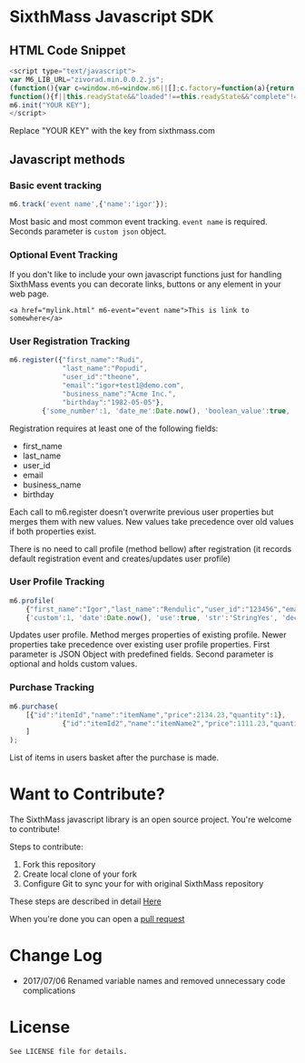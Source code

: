# SixthMass Javascript SDK

## HTML Code Snippet

```javascript
<script type="text/javascript">
var M6_LIB_URL="zivorad.min.0.0.2.js";
(function(){var c=window.m6=window.m6||[];c.factory=function(a){return function(){var b=Array.prototype.slice.call(arguments);b.unshift(a);c.push(b);return c}};for(var b=["init","track","profile","purchase","register"],d=0;d<b.length;d++){var e=b[d];c[e]=c.factory(e)}var a=document.createElement("script");a.type="text/javascript";a.async=!0;a.src="//storage.googleapis.com/zivoradjscdn/"+M6_LIB_URL;b=document.getElementsByTagName("script")[0];b.parentNode.insertBefore(a,b);var f=!1;a.onload=a.onreadystatechange=
function(){f||this.readyState&&"loaded"!==this.readyState&&"complete"!==this.readyState||(f=!0,a.onload=a.onreadystatechange=null,window.m6=_m6_init())}})();
m6.init("YOUR KEY");
</script>
```

Replace "YOUR KEY" with the key from sixthmass.com

## Javascript methods

### Basic event tracking

```javascript
m6.track('event name',{'name':'igor'});
```

Most basic and most common event tracking.
`event name` is required. Seconds parameter is `custom json` object.

### Optional Event Tracking
If you don't like to include your own javascript functions just for handling SixthMass events you can decorate links, buttons or any element in your web page.

```
<a href="mylink.html" m6-event="event name">This is link to somewhere</a>
```

### User Registration Tracking

```javascript
m6.register({"first_name":"Rudi",
			 "last_name":"Popudi",
			 "user_id":"theone",
			 "email":"igor+test1@demo.com",
			 "business_name":"Acme Inc.",
			 "birthday":"1982-05-05"},
		{'some_number':1, 'date_me':Date.now(), 'boolean_value':true, 'string_value':'StringYes', 'decimal_value':0.1});
```

Registration requires at least one of the following fields:
- first_name
- last_name
- user_id
- email
- business_name
- birthday

Each call to m6.register doesn't overwrite previous user properties but merges them with new values. New values take precedence over old values if both properties exist.

There is no need to call profile (method bellow) after registration (it records default registration event and creates/updates user profile)

### User Profile Tracking

```javascript
m6.profile(
	{"first_name":"Igor","last_name":"Rendulic","user_id":"123456","email":"something@demo.com","gender":"male","business_name":"Acme company","birthday":"1979-04-13"},
	{'custom':1, 'date':Date.now(), 'use':true, 'str':'StringYes', 'decimal':0.1});
```

Updates user profile. Method merges properties of existing profile. Newer properties take precedence over existing user profile properties.
First parameter is JSON Object with predefined fields. Second parameter is optional and holds custom values.

### Purchase Tracking

```javascript
m6.purchase(
	[{"id":"itemId","name":"itemName","price":2134.23,"quantity":1},
			 {"id":"itemId2","name":"itemName2","price":1111.23,"quantity":2}
	]
);
```

List of items in users basket after the purchase is made.

<a name="want-to-contribute"></a>
# Want to Contribute?

The SixthMass javascript library is an open source project. You're welcome to contribute!

Steps to contribute:
1. Fork this repository
2. Create local clone of your fork
3. Configure Git to sync your for with original SixthMass repository

These steps are described in detail [Here](https://help.github.com/articles/fork-a-repo/)

When you're done you can open a [pull request](https://help.github.com/articles/about-pull-requests/)


<a name="changelog"></a>
# Change Log
- 2017/07/06 Renamed variable names and removed unnecessary code complications

<a name="License"></a>
# License

```
See LICENSE file for details.
```
